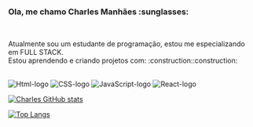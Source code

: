 <h3>Ola, me chamo Charles Manhães :sunglasses:</h3>
<br>
<p>
  Atualmente sou um estudante de programação, estou me especializando em FULL STACK.
<br>Estou aprendendo e criando projetos com: :construction::construction:
<br>
</p>
<br>
<img src="https://img.shields.io/badge/HTML5-E34F26?style=for-the-badge&logo=html5&logoColor=white" alt="Html-logo" /> 
<img src="https://img.shields.io/badge/CSS3-1572B6?style=for-the-badge&logo=css3&logoColor=white" alt="CSS-logo"/>
<img src=https://img.shields.io/badge/JavaScript-323330?style=for-the-badge&logo=javascript&logoColor=F7DF1E alt="JavaScript-logo"/>
<img src="https://img.shields.io/badge/React_Native-20232A?style=for-the-badge&logo=react&logoColor=61DAFB" alt="React-logo" />
<br>


[![Charles GitHub stats](https://github-readme-stats.vercel.app/api?username=csmanhaes86)](https://github.com/anuraghazra/github-readme-stats)

[![Top Langs](https://github-readme-stats.vercel.app/api/top-langs/?username=csmanhaes86)](https://github.com/anuraghazra/github-readme-stats)
